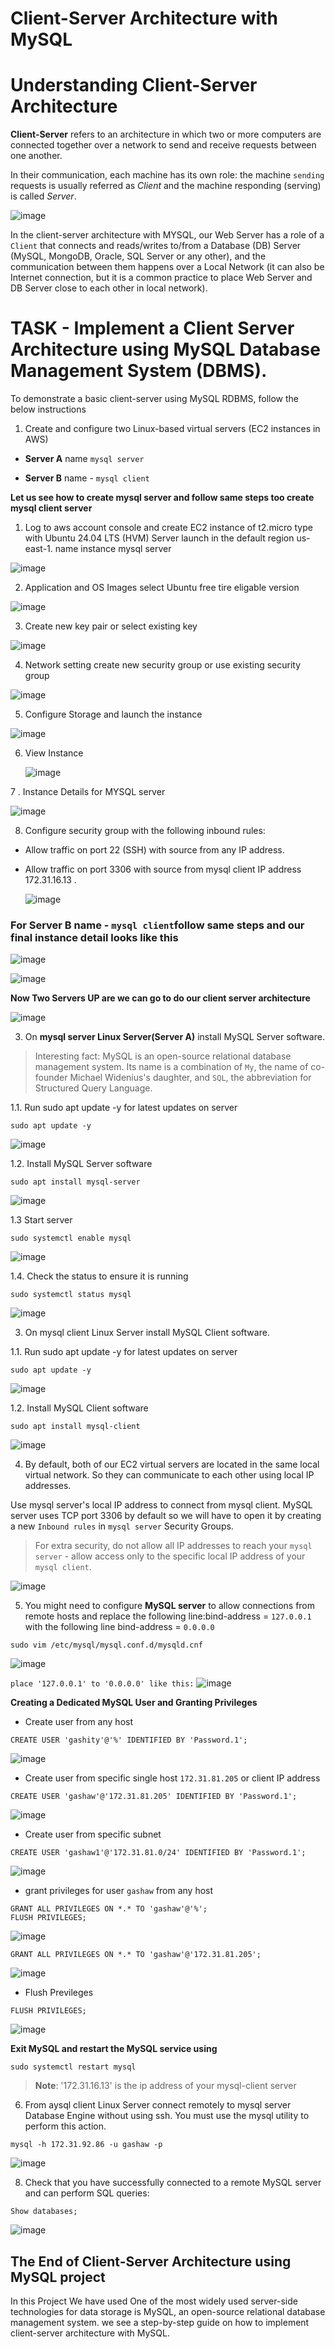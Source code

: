 
# Client-Server Architecture with MySQL
# Understanding Client-Server Architecture

**Client-Server** refers to an architecture in which two or more computers are connected together over a network to send and receive requests between one another.

In their communication, each machine has its own role: the machine `sending` requests is usually referred as *Client* and the machine responding (serving) is called *Server*.

![image](assets/Client-Server-Architecture-1.png)


In the client-server architecture with MYSQL, our Web Server has a role of a `Client` that connects and reads/writes to/from a Database (DB) Server (MySQL, MongoDB, Oracle, SQL Server or any other), and the communication between them happens over a Local Network (it can also be Internet connection, but it is a common practice to place Web Server and DB Server close to each other in local network).

# TASK - Implement a Client Server Architecture using MySQL Database Management System (DBMS).

To demonstrate a basic client-server using MySQL RDBMS, follow the below instructions

1. Create and configure two Linux-based virtual servers (EC2 instances in AWS)

- **Server A** name  `mysql server`

- **Server B** name - `mysql client`

**Let us see how to create mysql server and follow same steps too create mysql client server**
1. Log to aws account console and create EC2 instance of t2.micro type with Ubuntu 24.04 LTS (HVM) Server launch in the default region us-east-1. name instance mysql server  
   
![image](assets/server_1_launch_instance_name.JPG)

2. Application and OS Images select Ubuntu free tire eligable version

![image](assets/server_2_select_os.JPG)


3. Create new key pair or select existing key

![image](assets/server_3_select_existing_key_pair.JPG)

4. Network setting create new security group or use existing security group

![image](assets/server_4_create_security_group.JPG)

5. Configure Storage and launch the instance

![image](assets/server_5_configure_storage.JPG)

6. View Instance

   ![image](assets/server_6_view_instance.JPG)

7 . Instance Details for MYSQL server

![image](assets/server_7_view_details.JPG)

8. Configure security group with the following inbound rules:
   
- Allow traffic on port 22 (SSH) with source from any IP address.
- Allow traffic on port 3306  with source from mysql client IP address 172.31.16.13 . 

  ![image](assets/adding_port_3306.JPG)

### For **Server B** name - `mysql client`follow same steps and our final instance detail looks like this 

![image](https://github.com/melkamu372/StegHub-DevOps-Cloud-Engineering/assets/47281626/9e483b90-3545-408e-833c-9d46f03e2df0)


![image](https://github.com/melkamu372/StegHub-DevOps-Cloud-Engineering/assets/47281626/a1e6ced5-eda2-424f-a4e1-ca047f706211)


**Now Two Servers UP are we can go to do our client server architecture**

![image](https://github.com/melkamu372/StegHub-DevOps-Cloud-Engineering/assets/47281626/96dd95db-9ca3-4a94-aa04-fbd4f6c09c58)


3. On **mysql server Linux Server(Server A)** install MySQL Server software.
> Interesting fact: MySQL is an open-source relational database management system. Its name is a combination of `My`, the name of co-founder Michael Widenius's daughter, and `SQL`, the abbreviation for Structured Query Language.


  1.1.  Run sudo apt update -y for latest updates on server
  
  ``` 
  sudo apt update -y
  ```
![image](https://github.com/melkamu372/StegHub-DevOps-Cloud-Engineering/assets/47281626/e031bdd2-c569-4894-963f-eb48abbfc837)

    
  1.2.  Install MySQL Server software
    
  ```
  sudo apt install mysql-server
  ```
![image](https://github.com/melkamu372/StegHub-DevOps-Cloud-Engineering/assets/47281626/7dde3efd-fedd-4203-b430-53940596a63c)


1.3 Start server

```
sudo systemctl enable mysql
```
![image](https://github.com/melkamu372/StegHub-DevOps-Cloud-Engineering/assets/47281626/128789e5-ea72-46e2-abdd-e3293d200266)

1.4.  Check the status to ensure it is running

```
sudo systemctl status mysql
```   
![image](https://github.com/melkamu372/StegHub-DevOps-Cloud-Engineering/assets/47281626/0220a082-6d7d-47be-affb-1171931313dd)
 
3. On mysql client Linux Server install MySQL Client software.

1.1.  Run sudo apt update -y for latest updates on server
 
  ``` 
  sudo apt update -y
  ```
![image](https://github.com/melkamu372/StegHub-DevOps-Cloud-Engineering/assets/47281626/faa8696a-ce05-4d83-a147-b92dc55b655b)

    
1.2.  Install MySQL Client software
    
  ```
  sudo apt install mysql-client
  ```
![image](https://github.com/melkamu372/StegHub-DevOps-Cloud-Engineering/assets/47281626/d3c39433-26e1-4e2d-b9ea-e1d55fa52371)

   
4. By default, both of our EC2 virtual servers are located in the same local virtual network. So they can communicate to each other using local IP addresses.

 Use mysql server's local IP address to connect from mysql client. MySQL server uses TCP port 3306 by default so  we will have to open it by creating a new `Inbound rules` in `mysql server` Security Groups.

> For extra security, do not allow all IP addresses to reach your `mysql server` - allow access only to the specific local IP address of your `mysql client`.

![image](assets/adding_port_3306.JPG)

5. You might need to configure **MySQL server** to allow connections from remote hosts and replace the following line:bind-address = `127.0.0.1`  with the following line bind-address = `0.0.0.0`
   
```
sudo vim /etc/mysql/mysql.conf.d/mysqld.cnf
```
![image](assets/server_15_open_configurations.JPG)

`
place '127.0.0.1' to '0.0.0.0' like this:
`
![image](assets/server_14_edit%20configurations.JPG)

**Creating a Dedicated MySQL User and Granting Privileges**

- Create user from any host
```
CREATE USER 'gashity'@'%' IDENTIFIED BY 'Password.1';
```
![image](assets/create_user_from_any_host.JPG)


- Create user from specific single host `172.31.81.205` or client IP address

```
CREATE USER 'gashaw'@'172.31.81.205' IDENTIFIED BY 'Password.1';
```
![image](assets/create_user_gashaw_from_ip.JPG)

- Create user from specific subnet 
```
CREATE USER 'gashaw1'@'172.31.81.0/24' IDENTIFIED BY 'Password.1'; 
```
![image](assets/create_user_from_subnet.JPG)


- grant privileges  for user `gashaw` from any host

```
GRANT ALL PRIVILEGES ON *.* TO 'gashaw'@'%';
FLUSH PRIVILEGES;
```

![image](assets/grant%20from%20any%20host.JPG)


```
GRANT ALL PRIVILEGES ON *.* TO 'gashaw'@'172.31.81.205';
```

![image](assets/grant%20specific%20ip.JPG)

- Flush Previleges

```
FLUSH PRIVILEGES;
```
![image](assets/flush%20previleges.JPG)

**Exit MySQL and restart the MySQL service using**
```
sudo systemctl restart mysql
```
> **Note**: '172.31.16.13' is the ip address of your mysql-client server

6. From aysql client Linux Server connect remotely to mysql server Database Engine without using ssh. You must use the mysql utility to perform this action.
```
mysql -h 172.31.92.86 -u gashaw -p
```
![image](assets/connect_with_mysql_server.JPG)

8. Check that you have successfully connected to a remote MySQL server and can perform SQL queries:
   
```
Show databases;
```
![image](assets/show_databases.JPG)


## The End of Client-Server Architecture using MySQL project
In this Project We have used  One of the most widely used server-side technologies for data storage is MySQL, an open-source relational database management system.
 we see  a step-by-step guide on how to implement client-server architecture with MySQL.
